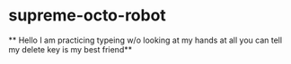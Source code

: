 # supreme-octo-robot
** Hello I am practicing typeing w/o looking at my hands at all you can tell my delete key is my best friend**

